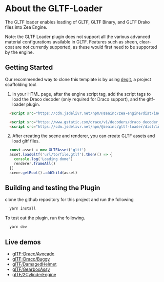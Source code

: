
# About the GLTF-Loader

The GLTF loader enables loading of GLTF, GLTF Binary, and GLTF Drako files into Zea Engine.

Note: the GLTF Loader plugin does not support all the various advanced material configurations available in GLTF. 
Features such as sheen, clear-coat are not currently supported, as these would first need to be supported by the engine.


## Getting Started

Our recommended way to clone this template is by using [degit](https://github.com/Rich-Harris/degit), a project scaffolding tool.

1. In your HTML page, after the engine script tag, add the script tags to load the Draco decoder (only required for Draco support), and the gltf-loader plugin.

```html
  <script src="https://cdn.jsdelivr.net/npm/@zeainc/zea-engine/dist/index.umd.min.js"></script>

  <script src="https://www.gstatic.com/draco/v1/decoders/draco_decoder_gltf.js"></script>
  <script src="https://cdn.jsdelivr.net/npm/@zeainc/gltf-loader/dist/index.umd.js"></script>
```

2. After creating the scene and renderer, you can create GLTF assets and load gltf files.

```javascript
  const asset = new GLTFAsset('gltf')
  asset.loadGltf('url/to/file.gtlf').then(() => {
    console.log('Loading done')
    renderer.frameAll()
  })
  scene.getRoot().addChild(asset)
```


## Building and testing the Plugin

  clone the github repository for this project and run the following
```bash
  yarn install
```
  To test out the plugin, run the following.
```bash
  yarn dev
```

## Live demos

* [glTF-Draco/Avocado](http://docs.zea.live/gltf-loader//gltf-asset-test.html?gltf=https://github.khronos.org/glTF-Sample-Viewer-Release/assets/models/2.0/Avocado/glTF-Draco/Avocado.gltf)
* [glTF-Draco/Buggy](http://docs.zea.live/gltf-loader//gltf-asset-test.html?gltf=https://github.khronos.org/glTF-Sample-Viewer-Release/assets/models/2.0/Buggy/glTF-Draco/Buggy.gltf)
* [glTF/DamagedHelmet](http://docs.zea.live/gltf-loader//gltf-asset-test.html?gltf=https://github.khronos.org/glTF-Sample-Viewer-Release/assets/models/2.0/DamagedHelmet/glTF/DamagedHelmet.gltf)
* [glTF/GearboxAssy](http://docs.zea.live/gltf-loader//gltf-asset-test.html?gltf=https://github.khronos.org/glTF-Sample-Viewer-Release/assets/models/2.0/GearboxAssy/glTF/GearboxAssy.gltf)
* [glTF/2CylinderEngine](http://docs.zea.live/gltf-loader//gltf-asset-test.html?gltf=https://github.khronos.org/glTF-Sample-Viewer-Release/assets/models/2.0/2CylinderEngine/glTF/2CylinderEngine.gltf)
    


